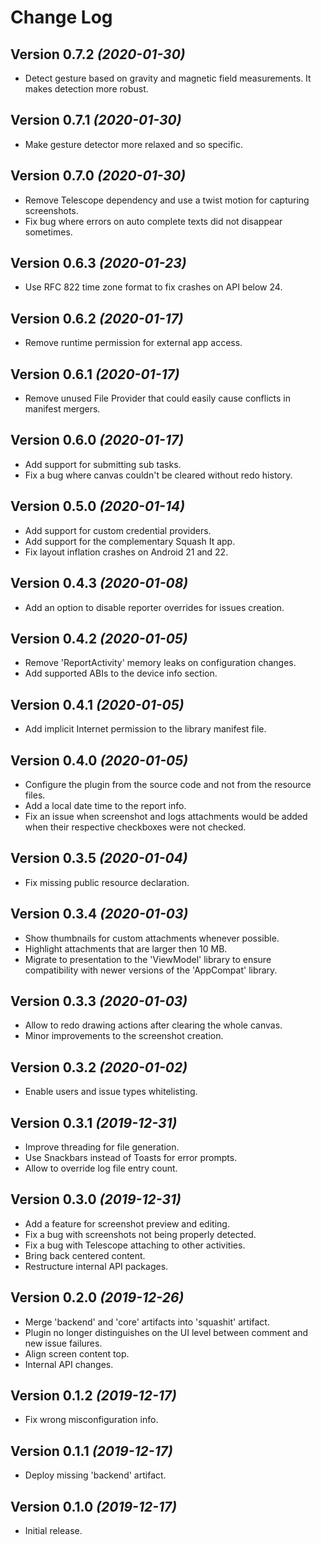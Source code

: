 Change Log
==========

Version 0.7.2 *(2020-01-30)*
----------------------------

* Detect gesture based on gravity and magnetic field measurements. It makes detection more robust.

Version 0.7.1 *(2020-01-30)*
----------------------------

* Make gesture detector more relaxed and so specific.

Version 0.7.0 *(2020-01-30)*
----------------------------

* Remove Telescope dependency and use a twist motion for capturing screenshots.
* Fix bug where errors on auto complete texts did not disappear sometimes.

Version 0.6.3 *(2020-01-23)*
----------------------------

* Use RFC 822 time zone format to fix crashes on API below 24.

Version 0.6.2 *(2020-01-17)*
----------------------------

* Remove runtime permission for external app access.

Version 0.6.1 *(2020-01-17)*
----------------------------

* Remove unused File Provider that could easily cause conflicts in manifest mergers.

Version 0.6.0 *(2020-01-17)*
----------------------------

* Add support for submitting sub tasks.
* Fix a bug where canvas couldn't be cleared without redo history.

Version 0.5.0 *(2020-01-14)*
----------------------------

* Add support for custom credential providers.
* Add support for the complementary Squash It app.
* Fix layout inflation crashes on Android 21 and 22.

Version 0.4.3 *(2020-01-08)*
----------------------------

* Add an option to disable reporter overrides for issues creation.

Version 0.4.2 *(2020-01-05)*
----------------------------

* Remove 'ReportActivity' memory leaks on configuration changes.
* Add supported ABIs to the device info section.

Version 0.4.1 *(2020-01-05)*
----------------------------

* Add implicit Internet permission to the library manifest file.

Version 0.4.0 *(2020-01-05)*
----------------------------

* Configure the plugin from the source code and not from the resource files.
* Add a local date time to the report info.
* Fix an issue when screenshot and logs attachments would be added when their respective checkboxes were not checked.

Version 0.3.5 *(2020-01-04)*
----------------------------

* Fix missing public resource declaration.

Version 0.3.4 *(2020-01-03)*
----------------------------

* Show thumbnails for custom attachments whenever possible.
* Highlight attachments that are larger then 10 MB.
* Migrate to presentation to the 'ViewModel' library to ensure compatibility with newer versions of the 'AppCompat' library.

Version 0.3.3 *(2020-01-03)*
----------------------------

* Allow to redo drawing actions after clearing the whole canvas.
* Minor improvements to the screenshot creation.

Version 0.3.2 *(2020-01-02)*
----------------------------

* Enable users and issue types whitelisting.

Version 0.3.1 *(2019-12-31)*
----------------------------

* Improve threading for file generation.
* Use Snackbars instead of Toasts for error prompts.
* Allow to override log file entry count.

Version 0.3.0 *(2019-12-31)*
----------------------------

* Add a feature for screenshot preview and editing.
* Fix a bug with screenshots not being properly detected.
* Fix a bug with Telescope attaching to other activities.
* Bring back centered content.
* Restructure internal API packages.

Version 0.2.0 *(2019-12-26)*
----------------------------

* Merge 'backend' and 'core' artifacts into 'squashit' artifact.
* Plugin no longer distinguishes on the UI level between comment and new issue failures.
* Align screen content top.
* Internal API changes.

Version 0.1.2 *(2019-12-17)*
----------------------------

* Fix wrong misconfiguration info.

Version 0.1.1 *(2019-12-17)*
----------------------------

* Deploy missing 'backend' artifact.

Version 0.1.0 *(2019-12-17)*
----------------------------

* Initial release.
